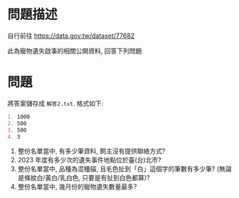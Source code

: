 # 問題描述

自行前往 https://data.gov.tw/dataset/77682

此為寵物遺失啟事的相關公開資料, 回答下列問題

# 問題

將答案儲存成 `解答2.txt`. 格式如下:

```md
1. 1000
2. 500
3. 500
4. 3
```

1. 整份名單當中, 有多少筆資料, 飼主沒有提供聯絡方式?
2. 2023 年度有多少次的遺失事件地點位於臺(台)北市?
3. 整份名單當中, 品種為混種貓, 且毛色扯到「白」這個字的筆數有多少筆? (無論是條紋白/黃白/乳白色, 只要是有扯到白色都算)?
4. 整份名單當中, 幾月份的寵物遺失數量最多?
